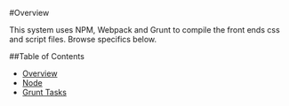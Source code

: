 #Overview

This system uses NPM, Webpack and Grunt to compile the front ends css and script files. Browse specifics below.

##Table of Contents

* [Overview](/docs/build/README.md)
* [Node](/docs/build/node.md)
* [Grunt Tasks](/docs/build/grunt.md)